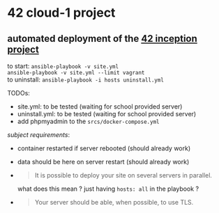 # 42 cloud-1 project

## automated deployment of the [42 inception project](https://github.com/mirsella/inception)

to start:
`ansible-playbook -v site.yml`  
`ansible-playbook -v site.yml --limit vagrant`  
to uninstall:
`ansible-playbook -i hosts uninstall.yml`

TODOs:

- site.yml: to be tested (waiting for school provided server)
- uninstall.yml: to be tested (waiting for school provided server)
- add phpmyadmin to the `srcs/docker-compose.yml`

_subject requirements_:

- container restarted if server rebooted (should already work)
- data should be here on server restart (should already work)
- > It is possible to deploy your site on several servers in parallel.

  what does this mean ? just having `hosts: all` in the playbook ?

- > Your server should be able, when possible, to use TLS.
